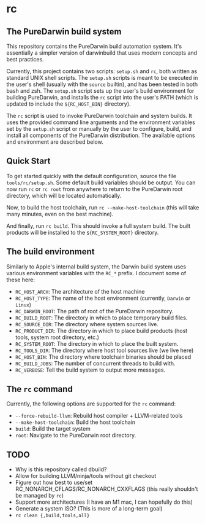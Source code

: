 # rc

## The PureDarwin build system

This repository contains the PureDarwin build automation system. It's
essentially a simpler version of darwinbuild that uses modern concepts
and best practices.

Currently, this project contains two scripts: `setup.sh` and `rc`, both written
as standard UNIX shell scripts. The `setup.sh` scripts is meant to be executed
in the user's shell (usually with the `source` builtin), and has been tested in
both bash and zsh. The `setup.sh` script sets up the user's build environment
for building PureDarwin, and installs the `rc` script into the user's PATH
(which is updated to include the `${RC_HOST_BIN}` directory).

The `rc` script is used to invoke PureDarwin toolchain and system builds. It
uses the provided command line arguments and the environment variables set by
the `setup.sh` script or manually by the user to configure, build, and install
all components of the PureDarwin distribution. The available options and
environment are described below.

## Quick Start

To get started quickly with the default configuration, source the file
`tools/rc/setup.sh`.  Some default build variables should be
output. You can now run `rc` or `rc root` from anywhere to return to the
PureDarwin root directory, which will be located automatically.

Now, to build the host toolchain, run `rc --make-host-toolchain` (this will
take many minutes, even on the best machine).

And finally, run `rc build`. This should invoke a full system build. The built
products will be installed to the `${RC_SYSTEM_ROOT}` directory.

## The build environment

Similarly to Apple's internal build system, the Darwin build system uses various
environment variables with the `RC_*` prefix. I document some of these here:

* `RC_HOST_ARCH`: The architecture of the host machine
* `RC_HOST_TYPE`: The name of the host environment (currently, `Darwin` or
    `Linux`)
* `RC_DARWIN_ROOT`: The path of root of the PureDarwin repository.
* `RC_BUILD_ROOT`: The directory in which to place temporary build files.
* `RC_SOURCE_DIR`: The directory where system sources live.
* `RC_PRODUCT_DIR`: The directory in which to place build products (host tools,
    system root directory, etc.)
* `RC_SYSTEM_ROOT`: The directory in which to place the built system.
* `RC_TOOLS_DIR`: The directory where host tool sources live (we live here)
* `RC_HOST_BIN`: The directory where toolchain binaries should be placed
* `RC_BUILD_JOBS`: The number of concurrent threads to build with.
* `RC_VERBOSE`: Tell the build system to output more messages.

## The `rc` command

Currently, the following options are supported for the `rc` command:

* `--force-rebuild-llvm`: Rebuild host compiler + LLVM-related tools
* `--make-host-toolchain`: Build the host toolchain
* `build`: Build the target system
* `root`: Navigate to the PureDarwin root directory.

## TODO

* Why is this repository called dbuild?
* Allow for building LLVM/ninja/tools without git checkout
* Figure out how best to use/set RC_NONARCH_CFLAGS/RC_NONARCH_CXXFLAGS (this
    really shouldn't be managed by `rc`)
* Support more architectures (I have an M1 mac, I can hopefully do this)
* Generate a system ISO? (This is more of a long-term goal)
* `rc clean {,build,tools,all}`
